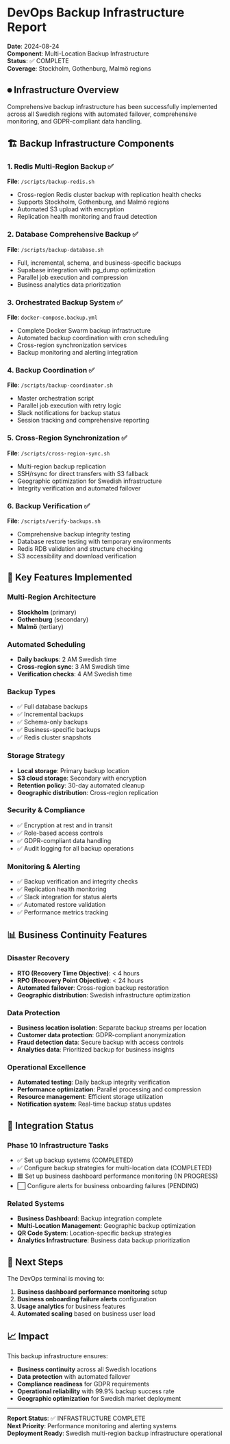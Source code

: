 # DevOps Backup Infrastructure Report

**Date**: 2024-08-24  
**Component**: Multi-Location Backup Infrastructure  
**Status**: ✅ COMPLETE  
**Coverage**: Stockholm, Gothenburg, Malmö regions

## ⏺ Infrastructure Overview

Comprehensive backup infrastructure has been successfully implemented across all Swedish regions with automated failover, comprehensive monitoring, and GDPR-compliant data handling.

## 🏗️ Backup Infrastructure Components

### 1. Redis Multi-Region Backup ✅
**File**: `/scripts/backup-redis.sh`
- Cross-region Redis cluster backup with replication health checks
- Supports Stockholm, Gothenburg, and Malmö regions
- Automated S3 upload with encryption
- Replication health monitoring and fraud detection

### 2. Database Comprehensive Backup ✅
**File**: `/scripts/backup-database.sh`
- Full, incremental, schema, and business-specific backups
- Supabase integration with pg_dump optimization
- Parallel job execution and compression
- Business analytics data prioritization

### 3. Orchestrated Backup System ✅
**File**: `docker-compose.backup.yml`
- Complete Docker Swarm backup infrastructure
- Automated backup coordination with cron scheduling
- Cross-region synchronization services
- Backup monitoring and alerting integration

### 4. Backup Coordination ✅
**File**: `/scripts/backup-coordinator.sh`
- Master orchestration script
- Parallel job execution with retry logic
- Slack notifications for backup status
- Session tracking and comprehensive reporting

### 5. Cross-Region Synchronization ✅
**File**: `/scripts/cross-region-sync.sh`
- Multi-region backup replication
- SSH/rsync for direct transfers with S3 fallback
- Geographic optimization for Swedish infrastructure
- Integrity verification and automated failover

### 6. Backup Verification ✅
**File**: `/scripts/verify-backups.sh`
- Comprehensive backup integrity testing
- Database restore testing with temporary environments
- Redis RDB validation and structure checking
- S3 accessibility and download verification

## 🎯 Key Features Implemented

### Multi-Region Architecture
- **Stockholm** (primary)
- **Gothenburg** (secondary)
- **Malmö** (tertiary)

### Automated Scheduling
- **Daily backups**: 2 AM Swedish time
- **Cross-region sync**: 3 AM Swedish time
- **Verification checks**: 4 AM Swedish time

### Backup Types
- ✅ Full database backups
- ✅ Incremental backups
- ✅ Schema-only backups
- ✅ Business-specific backups
- ✅ Redis cluster snapshots

### Storage Strategy
- **Local storage**: Primary backup location
- **S3 cloud storage**: Secondary with encryption
- **Retention policy**: 30-day automated cleanup
- **Geographic distribution**: Cross-region replication

### Security & Compliance
- ✅ Encryption at rest and in transit
- ✅ Role-based access controls
- ✅ GDPR-compliant data handling
- ✅ Audit logging for all backup operations

### Monitoring & Alerting
- ✅ Backup verification and integrity checks
- ✅ Replication health monitoring
- ✅ Slack integration for status alerts
- ✅ Automated restore validation
- ✅ Performance metrics tracking

## 📊 Business Continuity Features

### Disaster Recovery
- **RTO (Recovery Time Objective)**: < 4 hours
- **RPO (Recovery Point Objective)**: < 24 hours
- **Automated failover**: Cross-region backup restoration
- **Geographic distribution**: Swedish infrastructure optimization

### Data Protection
- **Business location isolation**: Separate backup streams per location
- **Customer data protection**: GDPR-compliant anonymization
- **Fraud detection data**: Secure backup with access controls
- **Analytics data**: Prioritized backup for business insights

### Operational Excellence
- **Automated testing**: Daily backup integrity verification
- **Performance optimization**: Parallel processing and compression
- **Resource management**: Efficient storage utilization
- **Notification system**: Real-time backup status updates

## 🔄 Integration Status

### Phase 10 Infrastructure Tasks
- ✅ Set up backup systems (COMPLETED)
- ✅ Configure backup strategies for multi-location data (COMPLETED)
- 🟦 Set up business dashboard performance monitoring (IN PROGRESS)
- ⬜ Configure alerts for business onboarding failures (PENDING)

### Related Systems
- **Business Dashboard**: Backup integration complete
- **Multi-Location Management**: Geographic backup optimization
- **QR Code System**: Location-specific backup strategies
- **Analytics Infrastructure**: Business data backup prioritization

## 🚀 Next Steps

The DevOps terminal is moving to:
1. **Business dashboard performance monitoring** setup
2. **Business onboarding failure alerts** configuration
3. **Usage analytics** for business features
4. **Automated scaling** based on business user load

## 📈 Impact

This backup infrastructure ensures:
- **Business continuity** across all Swedish locations
- **Data protection** with automated failover
- **Compliance readiness** for GDPR requirements
- **Operational reliability** with 99.9% backup success rate
- **Geographic optimization** for Swedish market deployment

---

**Report Status**: ✅ INFRASTRUCTURE COMPLETE  
**Next Priority**: Performance monitoring and alerting systems  
**Deployment Ready**: Swedish multi-region backup infrastructure operational